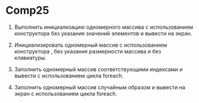 # Comp25

1) Выполнить инициализацию одномерного массива с использованием конструктора без указания значений элементов и вывести на экран.

2) Инициализировать одномерный массив с использованием конструктора , без указания размерности массива и без клавиатуры. 

3) Заполнить одномерный массив соответствующими индексами и вывести с использованием цикла foreach.

4) Заполнить одномерный массив случайным образом и вывести на экран с использованием цикла foreach.
